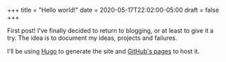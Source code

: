 +++
title = "Hello world!"
date = 2020-05-17T22:02:00-05:00
draft = false
+++

First post! I've finally decided to return to blogging, or at least to give it a try. The idea is to document my ideas, projects and failures.

I'll be using [Hugo](https://gohugo.io/) to generate the site and [GitHub's pages](https://help.github.com/en/github/working-with-github-pages) to host it.
